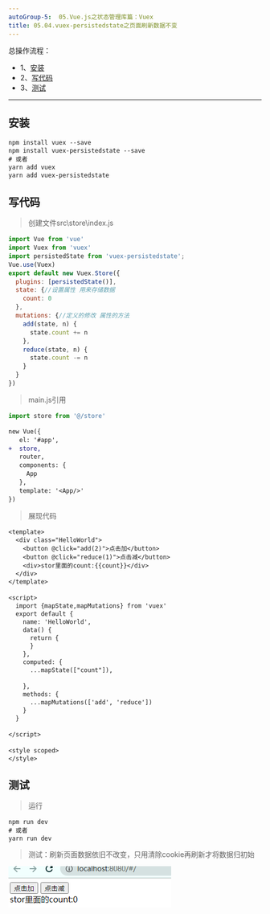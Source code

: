 ```yaml
---
autoGroup-5:  05.Vue.js之状态管理库篇：Vuex
title: 05.04.vuex-persistedstate之页面刷新数据不变
---
```


总操作流程：
- 1、[安装](#vue.js-01)
- 2、[写代码](#vue.js-02)
- 3、[测试](#vue.js-03)

***

## 安装 <a name="vue.js-01" href="#" ></a>

```shell
npm install vuex --save
npm install vuex-persistedstate --save
# 或者
yarn add vuex
yarn add vuex-persistedstate
```
## 写代码 <a name="vue.js-02" href="#" ></a>

> 创建文件src\store\index.js

```js
import Vue from 'vue'
import Vuex from 'vuex'
import persistedState from 'vuex-persistedstate';
Vue.use(Vuex)
export default new Vuex.Store({
  plugins: [persistedState()],
  state: {//设置属性 用来存储数据
    count: 0
  },
  mutations: {//定义的修改 属性的方法
    add(state, n) {
      state.count += n
    },
    reduce(state, n) {
      state.count -= n
    }
  }
})
```

> main.js引用

```js
import store from '@/store'
```

```diff
new Vue({
   el: '#app',
+  store,
   router,
   components: {
     App
   },
   template: '<App/>'
})
```

> 展现代码

```vue
<template>
  <div class="HelloWorld">
    <button @click="add(2)">点击加</button>
    <button @click="reduce(1)">点击减</button>
    <div>stor里面的count:{{count}}</div>
  </div>
</template>

<script>
  import {mapState,mapMutations} from 'vuex'
  export default {
    name: 'HelloWorld',
    data() {
      return {
      }
    },
    computed: {
      ...mapState(["count"]),
      
    },
    methods: {
      ...mapMutations(['add', 'reduce'])
    }
  }

</script>

<style scoped>
</style>

```

## 测试 <a name="vue.js-03" href="#" ></a>

> 运行

```shell
npm run dev
# 或者
yarn run dev
```

> 测试：刷新页面数据依旧不改变，只用清除cookie再刷新才将数据归初始

![](./image/05.04-1.gif)
